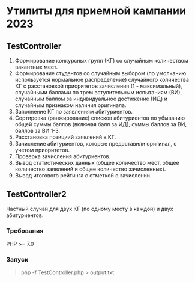 # Утилиты для приемной кампании 2023

## TestController

1. Формирование конкурсных групп (КГ) со случайным количеством вакантных мест.
2. Формирование студентов со случайным выбором (по умолчанию используется нормальное распределение) случайного количества КГ с расстановкой приоритетов зачисления (1 - максимальный), случайными баллами по трем вступительным испытаниям (ВИ), случайным баллом за индивидуальное достижение (ИД) и случайным признаком наличия оригинала.
3. Заполнение КГ по заявлениям абитуриентов.
4. Сортировка (ранжирование) списков абитуриентов по убыванию общей суммы баллов (включая балл за ИД), суммы баллов за ВИ, баллов за ВИ 1-3.
5. Расстановка позициий заявлений в КГ.
6. Зачисление абитуриентов, которые предоставили оригинал, с учетом приоритетов.
7. Проверка зачисления абитуриентов.
8. Вывод статистических данных (общее количество мест, общее количество заявлений и общее количество зачисленных).
9. Вывод итогового рейтинга с отметкой о зачислении.

## TestController2

Частный случай для двух КГ (по одному месту в каждой) и двух абитуриентов.

### Требования

PHP >= 7.0

### Запуск

> php -f TestController.php > output.txt
